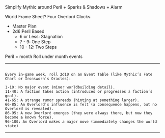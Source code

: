 Simplify Mythic around Peril + Sparks & Shadows + Alarm

World Frame Sheet?
Four Overlord Clocks 
- Master Plan
- 2d6 Peril Based
	- 6 or Less: Stagnation
	- 7 - 9: One Step
	- 10 - 12: Two Steps

Peril =  month
Roll under month events

---
```

Every in-game week, roll 2d10 on an Event Table (like Mythic’s Fate Chart or Ironsworn’s Oracles):

1-10: No major event (minor worldbuilding detail).
11-40: A faction takes action (introduces or progresses a faction’s goal).
41-65: A strange rumor spreads (hinting at something larger).
66-85: An Overlord’s influence is felt (a consequence happens, but no Overlord is revealed).
86-95: A new Overlord emerges (they were always there, but now they become a known force).
96-100: An Overlord makes a major move (immediately changes the world state)
```
---
